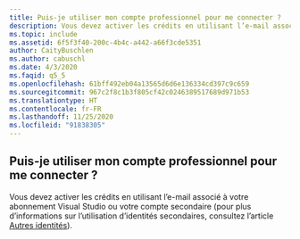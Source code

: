 ```yaml
---
title: Puis-je utiliser mon compte professionnel pour me connecter ?
description: Vous devez activer les crédits en utilisant l’e-mail associé à votre abonnement Visual Studio ou votre compte secondaire (pour plus d’informations...
ms.topic: include
ms.assetid: 6f5f3f40-200c-4b4c-a442-a66f3cde5351
author: CaityBuschlen
ms.author: cabuschl
ms.date: 4/3/2020
ms.faqid: q5_5
ms.openlocfilehash: 61bff492eb04a13565d6d6e136334cd397c9c659
ms.sourcegitcommit: 967c2f8c1b3f805cf42c0246389517689d971b53
ms.translationtype: HT
ms.contentlocale: fr-FR
ms.lasthandoff: 11/25/2020
ms.locfileid: "91838305"
---
```

## <a name="can-i-use-my-work-account-to-sign-in"></a>Puis-je utiliser mon compte professionnel pour me connecter ?

Vous devez activer les crédits en utilisant l’e-mail associé à votre abonnement Visual Studio ou votre compte secondaire (pour plus d’informations sur l’utilisation d’identités secondaires, consultez l’article [Autres identités](https://docs.microsoft.com/visualstudio/subscriptions/vs-alternate-identity)).
